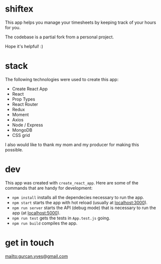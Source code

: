 # shiftex

This app helps you manage your timesheets by keeping track of your hours for you.

The codebase is a partial fork from a personal project.

Hope it's helpful! :)

# stack

The following technologies were used to create this app:

* Create React App
* React
* Prop Types
* React Router
* Redux
* Moment
* Axios
* Node / Express
* MongoDB
* CSS grid

I also would like to thank my mom and my producer for making this possible.

# dev

This app was created with `create_react_app`. Here are some of the commands that are handy for development:

* `npm install` installs all the dependecies necessary to run the app.
* `npm start` starts the app with hot reload (usually at <localhost:3000>).
* `npm run server` starts the API (debug mode) that is necessary to run the app (at <localhost:5000>).
* `npm run test` gets the tests in `App.test.js` going.
* `npm run build` compiles the app.

# get in touch

<mailto:gurcan.yves@gmail.com>